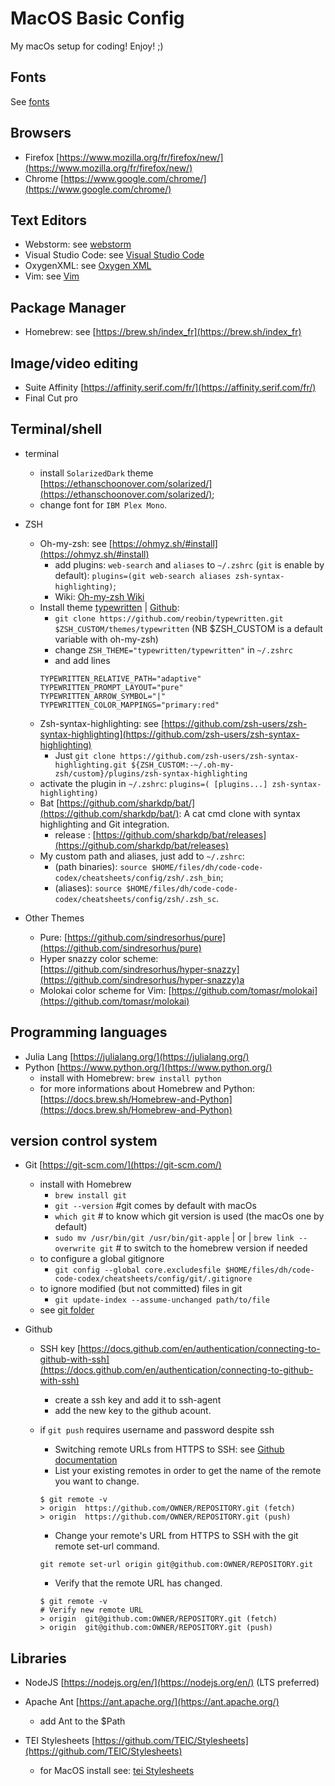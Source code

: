 # MacOS Basic Config
My macOs setup for coding! Enjoy! ;)

## Fonts
See [fonts](fonts/fonts.md)

## Browsers
- Firefox [https://www.mozilla.org/fr/firefox/new/](https://www.mozilla.org/fr/firefox/new/)
- Chrome [https://www.google.com/chrome/](https://www.google.com/chrome/)

## Text Editors
- Webstorm: see [webstorm](webstorm/webstorm.md)
- Visual Studio Code: see [Visual Studio Code](visualStudioCode/vs.md)
- OxygenXML: see [Oxygen XML](oxygenXML/oxygenXML.md)
- Vim: see [Vim](vim/vim.md)

## Package Manager
- Homebrew: see [https://brew.sh/index_fr](https://brew.sh/index_fr)

## Image/video editing
- Suite Affinity [https://affinity.serif.com/fr/](https://affinity.serif.com/fr/)
- Final Cut pro 

## Terminal/shell
- terminal
    - install `SolarizedDark` theme [https://ethanschoonover.com/solarized/](https://ethanschoonover.com/solarized/);
    - change font for `IBM Plex Mono`.
- ZSH
    - Oh-my-zsh: see [https://ohmyz.sh/#install](https://ohmyz.sh/#install)
        - add plugins: `web-search` and `aliases` to `~/.zshrc` (`git` is enable by default): `plugins=(git web-search aliases zsh-syntax-highlighting)`;
    	- Wiki: [Oh-my-zsh Wiki](https://github.com/ohmyzsh/wiki/tree/main)
    - Install theme [typewritten](https://typewritten.dev/) | [Github](https://github.com/reobin/typewritten):
    	- `git clone https://github.com/reobin/typewritten.git $ZSH_CUSTOM/themes/typewritten` (NB $ZSH_CUSTOM is a default variable with oh-my-zsh)
	    - change `ZSH_THEME="typewritten/typewritten"` in `~/.zshrc`
	    - and add lines 
	    ```shell
	    TYPEWRITTEN_RELATIVE_PATH="adaptive" 
	    TYPEWRITTEN_PROMPT_LAYOUT="pure"
	    TYPEWRITTEN_ARROW_SYMBOL="|"
	    TYPEWRITTEN_COLOR_MAPPINGS="primary:red"
	    ```
    - Zsh-syntax-highlighting: see [https://github.com/zsh-users/zsh-syntax-highlighting](https://github.com/zsh-users/zsh-syntax-highlighting)
    	- Just `git clone https://github.com/zsh-users/zsh-syntax-highlighting.git ${ZSH_CUSTOM:-~/.oh-my-zsh/custom}/plugins/zsh-syntax-highlighting`
	- activate the plugin in `~/.zshrc`: `plugins=( [plugins...] zsh-syntax-highlighting)`
    - Bat [https://github.com/sharkdp/bat/](https://github.com/sharkdp/bat/): A cat cmd clone with syntax highlighting and Git integration.
        - release : [https://github.com/sharkdp/bat/releases](https://github.com/sharkdp/bat/releases)
    - My custom path and aliases, just add to `~/.zshrc`:
        - (path binaries): `source $HOME/files/dh/code-code-codex/cheatsheets/config/zsh/.zsh_bin`;
        - (aliases): `source $HOME/files/dh/code-code-codex/cheatsheets/config/zsh/.zsh_sc`.

- Other Themes
    - Pure: [https://github.com/sindresorhus/pure](https://github.com/sindresorhus/pure)
    - Hyper snazzy color scheme: [https://github.com/sindresorhus/hyper-snazzy](https://github.com/sindresorhus/hyper-snazzy)a
    - Molokai color scheme for Vim: [https://github.com/tomasr/molokai](https://github.com/tomasr/molokai)

## Programming languages
- Julia Lang [https://julialang.org/](https://julialang.org/)
- Python [https://www.python.org/](https://www.python.org/)
    - install with Homebrew: `brew install python`
    - for more informations about Homebrew and Python: [https://docs.brew.sh/Homebrew-and-Python](https://docs.brew.sh/Homebrew-and-Python)

## version control system
- Git [https://git-scm.com/](https://git-scm.com/)
    - install with Homebrew 
        - `brew install git`
        - `git --version` #git comes by default with macOs
        - `which git` # to know which git version is used (the macOs one by default)
        - `sudo mv /usr/bin/git /usr/bin/git-apple` | or | `brew link --overwrite git` # to switch to the homebrew version if needed
    - to configure a global gitignore  
        - `git config --global core.excludesfile $HOME/files/dh/code-code-codex/cheatsheets/config/git/.gitignore`
    - to ignore modified (but not committed) files in git
        - `git update-index --assume-unchanged path/to/file`
    - see [git folder](git/git.md)

- Github 
    - SSH key [https://docs.github.com/en/authentication/connecting-to-github-with-ssh](https://docs.github.com/en/authentication/connecting-to-github-with-ssh)
        - create a ssh key and add it to ssh-agent
        - add the new key to the github acount.
    - if `git push` requires username and password despite ssh
    	- Switching remote URLs from HTTPS to SSH: see [Github documentation](https://docs.github.com/fr/get-started/getting-started-with-git/managing-remote-repositories#switching-remote-urls-from-https-to-ssh)
        - List your existing remotes in order to get the name of the remote you want to change.
        ```console
        $ git remote -v
        > origin  https://github.com/OWNER/REPOSITORY.git (fetch)
        > origin  https://github.com/OWNER/REPOSITORY.git (push)
        ```
        - Change your remote's URL from HTTPS to SSH with the git remote set-url command.
        ```console
        git remote set-url origin git@github.com:OWNER/REPOSITORY.git
        ```

        - Verify that the remote URL has changed.
        ```console
        $ git remote -v
        # Verify new remote URL
        > origin  git@github.com:OWNER/REPOSITORY.git (fetch)
        > origin  git@github.com:OWNER/REPOSITORY.git (push)
        ```
        
## Libraries
- NodeJS [https://nodejs.org/en/](https://nodejs.org/en/) (LTS preferred)

- Apache Ant [https://ant.apache.org/](https://ant.apache.org/)
    - add Ant to the $Path

- TEI Stylesheets [https://github.com/TEIC/Stylesheets](https://github.com/TEIC/Stylesheets)
    - for MacOS install see: [tei Stylesheets](teiStylesheets/teiStylesheets.md)    
